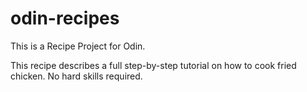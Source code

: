 # odin-recipes

This is a Recipe Project for Odin.

This recipe describes a full step-by-step tutorial on how to cook fried chicken. No hard skills required.

